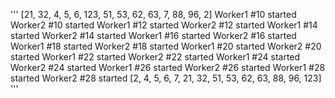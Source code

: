 '''
[21, 32, 4, 5, 6, 123, 51, 53, 62, 63, 7, 88, 96, 2]
Worker1 #10 started
Worker2 #10 started
Worker1 #12 started
Worker2 #12 started
Worker1 #14 started
Worker2 #14 started
Worker1 #16 started
Worker2 #16 started
Worker1 #18 started
Worker2 #18 started
Worker1 #20 started
Worker2 #20 started
Worker1 #22 started
Worker2 #22 started
Worker1 #24 started
Worker2 #24 started
Worker1 #26 started
Worker2 #26 started
Worker1 #28 started
Worker2 #28 started
[2, 4, 5, 6, 7, 21, 32, 51, 53, 62, 63, 88, 96, 123]
'''